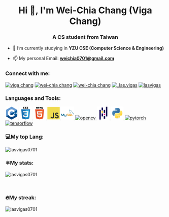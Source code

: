<h1 align="center">Hi 👋, I'm Wei-Chia Chang (Viga Chang)</h1>
<h3 align="center">A CS student from Taiwan</h3>

- 📖 I’m currently studying in **YZU CSE (Computer Science & Engineering)**

- 📫 My personal Email: **weichia0701@gmail.com**

<h3 align="left">Connect with me:</h3>
<p align="left">
<a href="https://linkedin.com/in/viga chang" target="blank"><img align="center" src="https://raw.githubusercontent.com/rahuldkjain/github-profile-readme-generator/master/src/images/icons/Social/linked-in-alt.svg" alt="viga chang" height="30" width="40" /></a>
<a href="https://kaggle.com/wei-chia chang" target="blank"><img align="center" src="https://raw.githubusercontent.com/rahuldkjain/github-profile-readme-generator/master/src/images/icons/Social/kaggle.svg" alt="wei-chia chang" height="30" width="40" /></a>
<a href="https://fb.com/wei-chia chang" target="blank"><img align="center" src="https://raw.githubusercontent.com/rahuldkjain/github-profile-readme-generator/master/src/images/icons/Social/facebook.svg" alt="wei-chia chang" height="30" width="40" /></a>
<a href="https://instagram.com/_las.vigas" target="blank"><img align="center" src="https://raw.githubusercontent.com/rahuldkjain/github-profile-readme-generator/master/src/images/icons/Social/instagram.svg" alt="_las.vigas" height="30" width="40" /></a>
<a href="https://www.leetcode.com/lasvigas" target="blank"><img align="center" src="https://raw.githubusercontent.com/rahuldkjain/github-profile-readme-generator/master/src/images/icons/Social/leet-code.svg" alt="lasvigas" height="30" width="40" /></a>
</p>

<h3 align="left">Languages and Tools:</h3>
<p align="left"> <a href="https://www.w3schools.com/cpp/" target="_blank" rel="noreferrer"> <img src="https://raw.githubusercontent.com/devicons/devicon/master/icons/cplusplus/cplusplus-original.svg" alt="cplusplus" width="40" height="40"/> </a> <a href="https://www.w3schools.com/css/" target="_blank" rel="noreferrer"> <img src="https://raw.githubusercontent.com/devicons/devicon/master/icons/css3/css3-original-wordmark.svg" alt="css3" width="40" height="40"/> </a> <a href="https://www.w3.org/html/" target="_blank" rel="noreferrer"> <img src="https://raw.githubusercontent.com/devicons/devicon/master/icons/html5/html5-original-wordmark.svg" alt="html5" width="40" height="40"/> </a> <a href="https://developer.mozilla.org/en-US/docs/Web/JavaScript" target="_blank" rel="noreferrer"> <img src="https://raw.githubusercontent.com/devicons/devicon/master/icons/javascript/javascript-original.svg" alt="javascript" width="40" height="40"/> </a> <a href="https://www.mysql.com/" target="_blank" rel="noreferrer"> <img src="https://raw.githubusercontent.com/devicons/devicon/master/icons/mysql/mysql-original-wordmark.svg" alt="mysql" width="40" height="40"/> </a> <a href="https://opencv.org/" target="_blank" rel="noreferrer"> <img src="https://www.vectorlogo.zone/logos/opencv/opencv-icon.svg" alt="opencv" width="40" height="40"/> </a> <a href="https://pandas.pydata.org/" target="_blank" rel="noreferrer"> <img src="https://raw.githubusercontent.com/devicons/devicon/2ae2a900d2f041da66e950e4d48052658d850630/icons/pandas/pandas-original.svg" alt="pandas" width="40" height="40"/> </a> <a href="https://www.python.org" target="_blank" rel="noreferrer"> <img src="https://raw.githubusercontent.com/devicons/devicon/master/icons/python/python-original.svg" alt="python" width="40" height="40"/> </a> <a href="https://pytorch.org/" target="_blank" rel="noreferrer"> <img src="https://www.vectorlogo.zone/logos/pytorch/pytorch-icon.svg" alt="pytorch" width="40" height="40"/> </a> <a href="https://www.tensorflow.org" target="_blank" rel="noreferrer"> <img src="https://www.vectorlogo.zone/logos/tensorflow/tensorflow-icon.svg" alt="tensorflow" width="40" height="40"/> </a> </p>


<h3 align="left">💻My top Lang:</h3>
<p><img align="left" src="https://github-readme-stats.vercel.app/api/top-langs?username=lasvigas0701&show_icons=true&theme=dark&locale=en&layout=compact" alt="lasvigas0701" /></p>

<br>
<h3 align="left">⚛️My stats:</h3>
<p><img align="center" src="https://github-readme-stats.vercel.app/api?username=lasvigas0701&show_icons=true&theme=dark&locale=en" alt="lasvigas0701" /></p>

<br>
<h3 align="left">🔥My streak:</h3>
<p><img align="center" src="https://github-readme-streak-stats.herokuapp.com/?user=lasvigas0701&theme=dark" alt="lasvigas0701" /></p>

<!--
### Hi there 👋

 💬 I'm Wei-Chia Chang (Viga Chang)
 
 📖 Currently studying in YZU CSE (Computer Science & Engineering)
 
 🌱 Mainly using c++, learning Web developing, python and javascript
 
 📫 My personal Email: weichia0701@gmail.com
 
 🤩 My Facebook: https://www.facebook.com/profile.php?id=100000405129490
 
 😉 My Instagram: @_las.vigas (https://instagram.com/_las.vigas?igshid=YmMyMTA2M2Y=)


 ⚾🏸🏓🎬🎧👩‍💻🎭
-->

<!--
**WeiChia-Chang/WeiChia-Chang** is a ✨ _special_ ✨ repository because its `README.md` (this file) appears on your GitHub profile.

Here are some ideas to get you started:

- 🔭 I’m currently working on ...
- 🌱 I’m currently learning ...
- 👯 I’m looking to collaborate on ...
- 🤔 I’m looking for help with ...
- 💬 Ask me about ...
- 📫 How to reach me: ...
- 😄 Pronouns: ...
- ⚡ Fun fact: ...
-->
